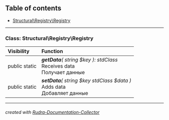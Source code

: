## Table of contents
- [Structural\Registry\Registry](#structural_registry_registry)
<hr>

<a id="structural_registry_registry"></a>

### Class: Structural\Registry\Registry
| Visibility | Function |
|:-----------|:---------|
|public static|<em><strong>getData</strong>( string $key ): stdClass</em><br>Receives data<br>Получает данные|
|public static|<em><strong>setData</strong>( string $key  stdClass $data )</em><br>Adds data<br>Добавляет данные|
<hr>

###### created with [Rudra-Documentation-Collector](#https://github.com/Jagepard/Rudra-Documentation-Collector)
